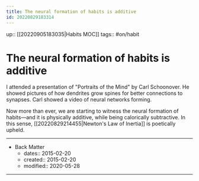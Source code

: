 ```yaml
---
title: The neural formation of habits is additive
id: 20220829183314
---
```

up:: [[20220905183035|Habits MOC]]
tags:: #on/habit

# The neural formation of habits is additive 
I attended a presentation of "Portraits of the Mind" by Carl Schoonover. He showed pictures of how dendrites grow spines for better connections to synapses. Carl showed a video of neural networks forming. 

Now more than ever, we are starting to witness the neural formation of habits—and it is physically additive, while being calorically subtractive. In this sense, [[20220829214455|Newton's Law of Inertia]] is poetically upheld.

---

- Back Matter
	- dates:: 2015-02-20
	- created:: 2015-02-20
	- modified:: 2020-05-28

---